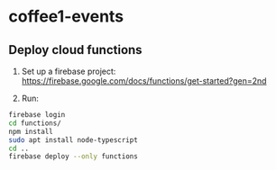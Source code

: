 # coffee1-events

## Deploy cloud functions

1. Set up a firebase project:
https://firebase.google.com/docs/functions/get-started?gen=2nd

2. Run:
```bash
firebase login
cd functions/
npm install
sudo apt install node-typescript
cd ..
firebase deploy --only functions
```

